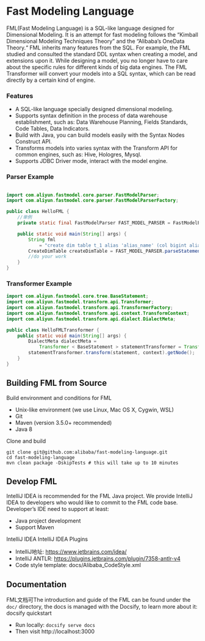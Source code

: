 # Fast Modeling Language

FML(Fast Modeling Language) is a SQL-like language designed for Dimensional Modeling. It is an attempt for fast modeling follows the “Kimball Dimensional Modeling Techniques
Theory” and the “Alibaba’s OneData Theory.“
FML inherits many features from the SQL. For example, the FML studied and consulted the standard DDL syntax when creating a model, and extensions upon it. While designing a model,
you no longer have to care about the specific rules for different kinds of big data engines. The FML Transformer will convert your models into a SQL
syntax, which can be read directly by a certain kind of engine.

### Features

- A SQL-like language specially designed dimensional modeling.
- Supports syntax definition in the process of data warehouse establishment, such as: Data Warehouse Planning, Fields Standards, Code Tables, Data Indicators.
- Build with Java, you can build models easily with the Syntax Nodes Construct API.
- Transforms models into varies syntax with the Transform API for common engines, such as: Hive, Hologres, Mysql.
- Supports JDBC Driver mode, interact with the model engine.

### Parser Example

```java

import com.aliyun.fastmodel.core.parser.FastModelParser;
import com.aliyun.fastmodel.core.parser.FastModelParserFactory;

public class HelloFML {
    //单例
    private static final FastModelParser FAST_MODEL_PARSER = FastModelParserFactory.getInstance().get();

    public static void main(String[] args) {
        String fml
            = "create dim table t_1 alias 'alias_name' (col bigint alias 'alias_name' comment 'col_comment') comment 'comment';";
        CreateDimTable createDimTable = FAST_MODEL_PARSER.parseStatement(fml);
        //do your work
    }
}

```

### Transformer Example

```java
import com.aliyun.fastmodel.core.tree.BaseStatement;
import com.aliyun.fastmodel.transform.api.Transformer;
import com.aliyun.fastmodel.transform.api.TransformerFactory;
import com.aliyun.fastmodel.transform.api.context.TransformContext;
import com.aliyun.fastmodel.transform.api.dialect.DialectMeta;

public class HelloFMLTransformer {
    public static void main(String[] args) {
        DialectMeta dialectMeta =
            Transformer < BaseStatement > statementTransformer = TransformerFactory.getInstance().get(dialectMeta);
        statementTransformer.transform(statement, context).getNode();
    }
}
```

## Building FML from Source

Build environment and conditions for FML

- Unix-like environment (we use Linux, Mac OS X, Cygwin, WSL)
- Git
- Maven (version 3.5.0+ recommended)
- Java 8

Clone and build

```Shell
git clone git@github.com:alibaba/fast-modeling-language.git
cd fast-modeling-language
mvn clean package -DskipTests # this will take up to 10 minutes
```

## Develop FML

IntelliJ IDEA is recommended for the FML Java project. We provide IntelliJ IDEA to developers who would like to commit to the FML code base.
Developer’s IDE need to support at least:

- Java project development
- Support Maven

IntelliJ IDEA IntelliJ IDEA Plugins

- IntelliJ地址: https://www.jetbrains.com/idea/
- IntelliJ ANTLR: https://plugins.jetbrains.com/plugin/7358-antlr-v4
- Code style template: docs/Alibaba_CodeStyle.xml

## Documentation

FML文档可The introduction and guide of the FML can be found under the `doc/` directory, the docs is managed with the Docsify, to learn more about it: docsify quickstart

- Run locally: `docsify serve docs`
- Then visit http://localhost:3000

